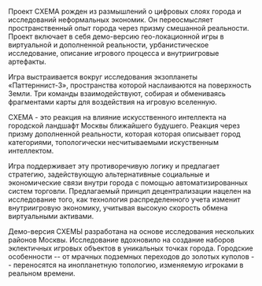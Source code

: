 Проект СХЕМА рожден из размышлений о цифровых слоях города и исследований неформальных экономик. Он переосмысляет пространственный опыт города через призму смешанной реальности. Проект включает в себя демо-версию гео-локационной игры в виртуальной и дополненной реальности,  урбанистическое исследование, описание игрового процесса и внутриигровые артефакты.

Игра выстраивается вокруг исследования  экзопланеты «Паттерннист-3», пространства которой наслаиваются на поверхность Земли. Три команды взаимодействуют, собирая и обмениваясь фрагментами карты для воздействия на игровую вселенную.

СХЕМА - это реакция на влияние искусственного интеллекта на городской ландшафт  Москвы ближайшего будушего. Реакция через призму дополненной реальности, которая  которая описывает город категориями, топологически несчитываемыми искуственным интеллектом.

Игра поддерживает эту противоречивую логику и предлагает стратегию, задействующую альтернативные социальные и экономические связи внутри города с помощью автоматизированных систем торговли. Предлагаемый принцип децентрализации нацелен на исследование того, как технология распределенного учета изменит внутриигровую экономику,  учитывая высокую скорость обмена виртуальными активами.

Демо-версия СХЕМЫ  разработана на основе исследования нескольких районов Москвы. Исследование вдохновило на создание наборов эклектичных игровых объектов в уникальных точках города. Городские особенности -- от мрачных подземных переходов до золотых куполов -- переносятся на инопланетную топологию, изменяемую игроками в реальном времени.
